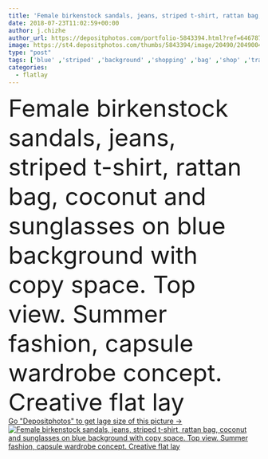 ```yaml
---
title: 'Female birkenstock sandals, jeans, striped t-shirt, rattan bag, coconut and sunglasses on blue background with copy space. Top view. Summer fashion, capsule wardrobe concept. Creative flat lay.'
date: 2018-07-23T11:02:59+00:00
author: j.chizhe
author_url: https://depositphotos.com/portfolio-5843394.html?ref=64678756
image: https://st4.depositphotos.com/thumbs/5843394/image/20490/204900454/api_thumb_450.jpg?forcejpeg=true
type: "post"
tags: ['blue' ,'striped' ,'background' ,'shopping' ,'bag' ,'shop' ,'travel' ,'girl' ,'female' ,'summer' ,'clothing' ,'women' ,'succulent' ,'coconut' ,'style' ,'slippers' ,'fashion' ,'creative' ,'concept' ,'urban' ,'lifestyle' ,'accessories' ,'street' ,'wardrobe' ,'eco' ,'trendy' ,'clothes' ,'sunglasses' ,'Jeans' ,'casual' ,'outfit' ,'T shirt' ,'denim' ,'shoes' ,'straw' ,'capsule' ,'sneakers' ,'basic' ,'seaside' ,'bamboo' ,'rattan' ,'sandals' ,'trend' ,'womens' ,'copy space' ,'top view' ,'flat lay' ,'flatlay' ,'birkenstock' ]
categories: 
  - flatlay
---
```

<div aling="center">
            <font size="60"> Female birkenstock sandals, jeans, striped t-shirt, rattan bag, coconut and sunglasses on blue background with copy space. Top view. Summer fashion, capsule wardrobe concept. Creative flat lay</font>   
</div>
<div>
    <a href='https://st4.depositphotos.com/thumbs/5843394/image/20490/204900454/api_thumb_450.jpg?forcejpeg=true?ref=64678756' target=_blank > Go "Depositphotos" to get lage size of this picture ->
        <img href='https://st4.depositphotos.com/thumbs/5843394/image/20490/204900454/api_thumb_450.jpg?forcejpeg=true?ref=64678756' src='https://st4.depositphotos.com/5843394/20490/i/950/depositphotos_204900454-stock-photo-female-birkenstock-sandals-jeans-striped.jpg?forcejpeg=true' alt='Female birkenstock sandals, jeans, striped t-shirt, rattan bag, coconut and sunglasses on blue background with copy space. Top view. Summer fashion, capsule wardrobe concept. Creative flat lay' >
    </a>
</div>
